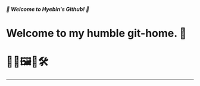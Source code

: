 __*🦥 Welcome to Hyebin's Github! 🦚*__

# Welcome to my humble git-home. 🏡
# 🚣‍♀️🖼🧵🛠
---



<!--
[![Solved.ac
프로필](http://mazassumnida.wtf/api/v2/generate_badge?boj=darner)](https://solved.ac/darner)
--!>
